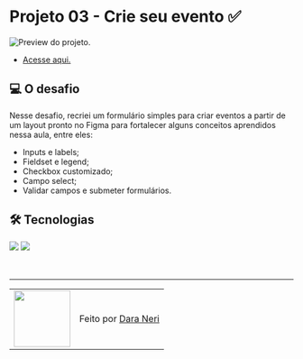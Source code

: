 # Projeto 03 - Crie seu evento ✅

<img src="./.github/preview-projeto-03.png" alt="Preview do projeto." />

- <a href="">Acesse aqui.</a>

## 💻 O desafio

Nesse desafio, recriei um formulário simples para criar eventos a partir de um layout pronto no Figma para fortalecer alguns conceitos aprendidos nessa aula, entre eles:

- Inputs e labels;
- Fieldset e legend;
- Checkbox customizado;
- Campo select;
- Validar campos e submeter formulários.

## 🛠 Tecnologias

<div>
    <img src="https://img.shields.io/badge/HTML5-E34F26?style=for-the-badge&logo=html5&logoColor=white" />
    <img src="https://img.shields.io/badge/CSS3-1572B6?style=for-the-badge&logo=css3&logoColor=white" />
</div>
<br>

<br>

---

<table>
  <tr>
    <td>
      <img src="https://github.com/daragneri.png" width="100px" />
    </td>
    <td>
      Feito por <a href="https://github.com/daragneri">Dara Neri</a>
    </td>
  </tr>
</table>
